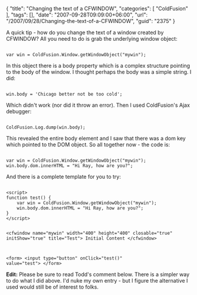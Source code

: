 {
	"title": "Changing the text of a CFWINDOW",
	"categories": [
		"ColdFusion"
	],
	"tags": [],
	"date": "2007-09-28T09:09:00+06:00",
	"url": "/2007/09/28/Changing-the-text-of-a-CFWINDOW",
	"guid": "2375"
}

A quick tip - how do you change the text of a window created by CFWINDOW? All you need to do is grab the underlying window object:

<code>
var win = ColdFusion.Window.getWindowObject("mywin");
</code>

In this object there is a body property which is a complex structure pointing to the body of the window. I thought perhaps the body was a simple string. I did:

<code>
win.body = 'Chicago better not be too cold';
</code>

Which didn't work (nor did it throw an error). Then I used ColdFusion's Ajax debugger:

<code>
ColdFusion.Log.dump(win.body);
</code>

This revealed the entire body element and I saw that there was a dom key which pointed to the DOM object. So all together now - the code is:

<code>
var win = ColdFusion.Window.getWindowObject("mywin");
win.body.dom.innerHTML = "Hi Ray, how are you?";
</code>

And there is a complete template for you to try:

<code>
&lt;script&gt;
function test() {
	var win = ColdFusion.Window.getWindowObject("mywin");
	win.body.dom.innerHTML = "Hi Ray, how are you?";
}
&lt;/script&gt;


&lt;cfwindow name="mywin" width="400" height="400" closable="true" initShow="true" title="Test"&gt;
Initial Content
&lt;/cfwindow&gt;

&lt;form&gt;
&lt;input type="button" onClick="test()" value="test"&gt;
&lt;/form&gt;
</code>

<b>Edit:</b> Please be sure to read Todd's comment below. There is a simpler way to do what I did above. I'd nuke my own entry - but I figure the alternative I used would still be of interest to folks.